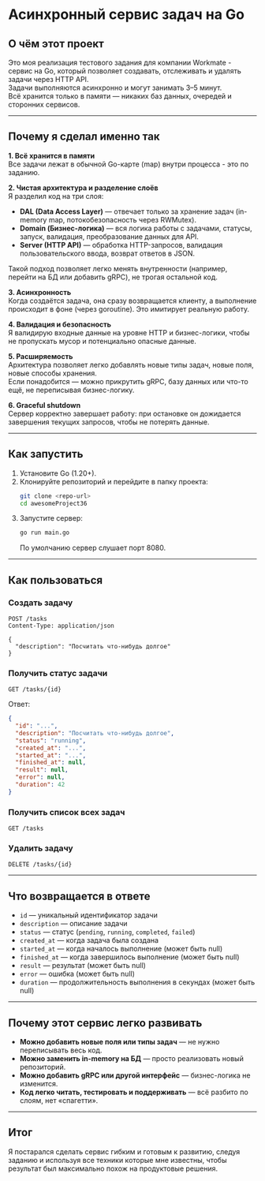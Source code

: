 # Асинхронный сервис задач на Go

## О чём этот проект

Это моя реализация тестового задания для компании Workmate - сервис на Go, который позволяет создавать, отслеживать и удалять задачи через HTTP API.  
Задачи выполняются асинхронно и могут занимать 3–5 минут.  
Всё хранится только в памяти — никаких баз данных, очередей и сторонних сервисов.

---

## Почему я сделал именно так

**1. Всё хранится в памяти**  
Все задачи лежат в обычной Go-карте (map) внутри процесса - это по заданию.

**2. Чистая архитектура и разделение слоёв**  
Я разделил код на три слоя:
- **DAL (Data Access Layer)** — отвечает только за хранение задач (in-memory map, потокобезопасность через RWMutex).
- **Domain (Бизнес-логика)** — вся логика работы с задачами, статусы, запуск, валидация, преобразование данных для API.
- **Server (HTTP API)** — обработка HTTP-запросов, валидация пользовательского ввода, возврат ответов в JSON.

Такой подход позволяет легко менять внутренности (например, перейти на БД или добавить gRPC), не трогая остальной код.

**3. Асинхронность**  
Когда создаётся задача, она сразу возвращается клиенту, а выполнение происходит в фоне (через goroutine). Это имитирует реальную работу.

**4. Валидация и безопасность**  
Я валидирую входные данные на уровне HTTP и бизнес-логики, чтобы не пропускать мусор и потенциально опасные данные.

**5. Расширяемость**  
Архитектура позволяет легко добавлять новые типы задач, новые поля, новые способы хранения.  
Если понадобится — можно прикрутить gRPC, базу данных или что-то ещё, не переписывая бизнес-логику.

**6. Graceful shutdown**  
Сервер корректно завершает работу: при остановке он дожидается завершения текущих запросов, чтобы не потерять данные.

---

## Как запустить

1. Установите Go (1.20+).
2. Клонируйте репозиторий и перейдите в папку проекта:
   ```sh
   git clone <repo-url>
   cd awesomeProject36
   ```
3. Запустите сервер:
   ```sh
   go run main.go
   ```
   По умолчанию сервер слушает порт 8080.

---

## Как пользоваться

### Создать задачу
```http
POST /tasks
Content-Type: application/json

{
  "description": "Посчитать что-нибудь долгое"
}
```

### Получить статус задачи
```http
GET /tasks/{id}
```
Ответ:
```json
{
  "id": "...",
  "description": "Посчитать что-нибудь долгое",
  "status": "running",
  "created_at": "...",
  "started_at": "...",
  "finished_at": null,
  "result": null,
  "error": null,
  "duration": 42
}
```

### Получить список всех задач
```http
GET /tasks
```

### Удалить задачу
```http
DELETE /tasks/{id}
```

---

## Что возвращается в ответе

- `id` — уникальный идентификатор задачи
- `description` — описание задачи
- `status` — статус (`pending`, `running`, `completed`, `failed`)
- `created_at` — когда задача была создана
- `started_at` — когда началось выполнение (может быть null)
- `finished_at` — когда завершилось выполнение (может быть null)
- `result` — результат (может быть null)
- `error` — ошибка (может быть null)
- `duration` — продолжительность выполнения в секундах (может быть null)

---

## Почему этот сервис легко развивать

- **Можно добавить новые поля или типы задач** — не нужно переписывать весь код.
- **Можно заменить in-memory на БД** — просто реализовать новый репозиторий.
- **Можно добавить gRPC или другой интерфейс** — бизнес-логика не изменится.
- **Код легко читать, тестировать и поддерживать** — всё разбито по слоям, нет «спагетти».

---

## Итог

Я постарался сделать сервис гибким и готовым к развитию, следуя заданию и используя все техники которые мне известны, чтобы результат был максимально похож на продуктовые решения.  

